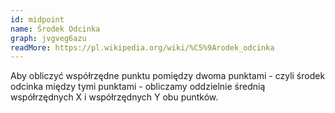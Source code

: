 ```yaml
---
id: midpoint
name: Środek Odcinka
graph: jvgveg6azu
readMore: https://pl.wikipedia.org/wiki/%C5%9Arodek_odcinka
---
```


Aby obliczyć współrzędne punktu pomiędzy dwoma punktami - czyli środek odcinka między tymi punktami - obliczamy oddzielnie średnią współrzędnych X i współrzędnych Y obu puntków.
      
